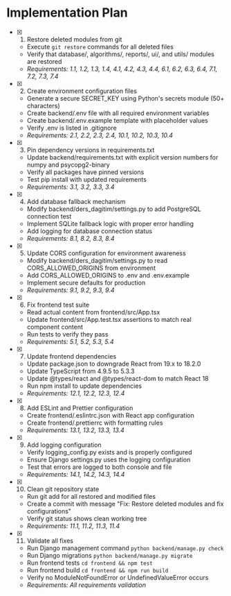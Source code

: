 # Implementation Plan

- [x] 1. Restore deleted modules from git





  - Execute `git restore` commands for all deleted files
  - Verify that database/, algorithms/, reports/, ui/, and utils/ modules are restored
  - _Requirements: 1.1, 1.2, 1.3, 1.4, 4.1, 4.2, 4.3, 4.4, 6.1, 6.2, 6.3, 6.4, 7.1, 7.2, 7.3, 7.4_


- [x] 2. Create environment configuration files




  - Generate a secure SECRET_KEY using Python's secrets module (50+ characters)
  - Create backend/.env file with all required environment variables
  - Create backend/.env.example template with placeholder values
  - Verify .env is listed in .gitignore
  - _Requirements: 2.1, 2.2, 2.3, 2.4, 10.1, 10.2, 10.3, 10.4_

- [x] 3. Pin dependency versions in requirements.txt





  - Update backend/requirements.txt with explicit version numbers for numpy and psycopg2-binary
  - Verify all packages have pinned versions
  - Test pip install with updated requirements
  - _Requirements: 3.1, 3.2, 3.3, 3.4_

- [x] 4. Add database fallback mechanism


  - Modify backend/ders_dagitim/settings.py to add PostgreSQL connection test
  - Implement SQLite fallback logic with proper error handling
  - Add logging for database connection status
  - _Requirements: 8.1, 8.2, 8.3, 8.4_

- [x] 5. Update CORS configuration for environment awareness


  - Modify backend/ders_dagitim/settings.py to read CORS_ALLOWED_ORIGINS from environment
  - Add CORS_ALLOWED_ORIGINS to .env and .env.example
  - Implement secure defaults for production
  - _Requirements: 9.1, 9.2, 9.3, 9.4_

- [x] 6. Fix frontend test suite


  - Read actual content from frontend/src/App.tsx
  - Update frontend/src/App.test.tsx assertions to match real component content
  - Run tests to verify they pass
  - _Requirements: 5.1, 5.2, 5.3, 5.4_

- [x] 7. Update frontend dependencies


  - Update package.json to downgrade React from 19.x to 18.2.0
  - Update TypeScript from 4.9.5 to 5.3.3
  - Update @types/react and @types/react-dom to match React 18
  - Run npm install to update dependencies
  - _Requirements: 12.1, 12.2, 12.3, 12.4_

- [x] 8. Add ESLint and Prettier configuration


  - Create frontend/.eslintrc.json with React app configuration
  - Create frontend/.prettierrc with formatting rules
  - _Requirements: 13.1, 13.2, 13.3, 13.4_


- [x] 9. Add logging configuration

  - Verify logging_config.py exists and is properly configured
  - Ensure Django settings.py uses the logging configuration
  - Test that errors are logged to both console and file
  - _Requirements: 14.1, 14.2, 14.3, 14.4_

- [x] 10. Clean git repository state


  - Run git add for all restored and modified files
  - Create a commit with message "Fix: Restore deleted modules and fix configurations"
  - Verify git status shows clean working tree
  - _Requirements: 11.1, 11.2, 11.3, 11.4_

- [x] 11. Validate all fixes


  - Run Django management command `python backend/manage.py check`
  - Run Django migrations `python backend/manage.py migrate`
  - Run frontend tests `cd frontend && npm test`
  - Run frontend build `cd frontend && npm run build`
  - Verify no ModuleNotFoundError or UndefinedValueError occurs
  - _Requirements: All requirements validation_
